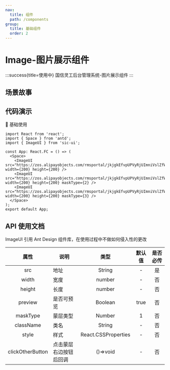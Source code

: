```yaml
---
nav:
  title: 组件
  path: /components
group:
  title: 基础组件
  order: 2
---
```


# Image-图片展示组件

:::success{title=使用中}
国信灵工后台管理系统-图片展示组件
:::

## 场景故事

## 代码演示

💎 基础使用

```tsx
import React from 'react';
import { Space } from 'antd';
import { ImageUI } from 'sic-ui';

const App: React.FC = () => (
  <Space>
    <ImageUI src="https://zos.alipayobjects.com/rmsportal/jkjgkEfvpUPVyRjUImniVslZfWPnJuuZ.png" width={200} height={200} />
    <ImageUI src="https://zos.alipayobjects.com/rmsportal/jkjgkEfvpUPVyRjUImniVslZfWPnJuuZ.png" width={200} height={200} maskType={2} />
    <ImageUI src="https://zos.alipayobjects.com/rmsportal/jkjgkEfvpUPVyRjUImniVslZfWPnJuuZ.png" width={200} height={200} maskType={3} />
  </Space>
);
export default App;
```

## API 使用文档

ImageUI 引用 Ant Design 组件库，在使用过程中不做如何侵入性的更改

<font size=1>

|       属性       | 说明                   |        类型         | 默认值 | 是否必传 |
| :--------------: | ---------------------- | :-----------------: | :----: | :------: |
|       src        | 地址                   |       String        |   -    |    是    |
|      width       | 宽度                   |       number        |   -    |    否    |
|      height      | 长度                   |       number        |   -    |    否    |
|     preview      | 是否可预览             |       Boolean       |  true  |    否    |
|     maskType     | 蒙层类型               |       Number        |   1    |    否    |
|    className     | 类名                   |       String        |   -    |    否    |
|      style       | 样式                   | React.CSSProperties |   -    |    否    |
| clickOtherButton | 点击蒙层右边按钮后回调 |      ()=>void       |   -    |    否    |

</font>
